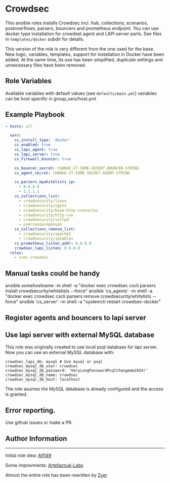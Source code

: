 # Crowdsec
This ansible roles installs Crowdsec incl. hub, collections, scenarios, postoverflows, parsers, bouncers and prometheus endpoint.
You can use docker type installation for crowdset agent and LAPI server parts. See files in `templates/docker` subdir for details.

This version of the role is very different from the one used for the base. New logic, variables, templates, support for
installation in Docker have been added.
At the same time, its use has been simplified, duplicate settings and unnecessary files have been removed.

## Role Variables
Available variables with default values (see `defaults/main.yml`)
variables can be host specific in group_vars/host.yml

## Example Playbook
```yaml
- hosts: all

  vars:
    cs_install_type: 'docker'
    cs_enabled: true
    cs_lapi_agent: true
    cs_lapi_server: true
    cs_firewall_bouncer: true

    cs_bouncer_secret: CHANGE-IT-SOME-SECRET-BOUNCER-STRING
    cs_agent_secret: CHANGE-IT-SOME-SECRET-AGENT-STRING

    cs_parsers_mywhitelists_ip:
      - 8.8.8.8
      - 1.1.1.1
    cs_collections_list:
      - crowdsecurity/linux
      - crowdsecurity/nginx
      - crowdsecurity/base-http-scenarios
      - crowdsecurity/http-cve
      - crowdsecurity/vsftpd
      - pserranoa/openvpn
    cs_collections_remove_list:
      - crowdsecurity/apache2
      - crowdsecurity/iptables
    cs_prometheus_listen_addr: 0.0.0.0
    crowdsec_lapi_listen: 0.0.0.0
  roles:
    - zver.crowdsec
```

## Manual tasks could be handy
ansible somehostname -m shell -a "docker exec crowdsec cscli parsers install crowdsecurity/whitelists --force"
ansible 'cs_agents' -m shell -a "docker exec crowdsec cscli parsers remove crowdsecurity/whitelists --force"
ansible 'cs_server' -m shell -a "systemctl restart crowdsec-docker"

## Register agents and bouncers to lapi server


## Use lapi server with external MySQL database

This role was originally created to use local psql database for lapi server. Now you can use 
an external MySQL database with:

```
crowdsec_lapi_db: mysql # Use mysql or psql
crowdsec_mysql_db_user: crowdsec
crowdsec_mysql_db_password: 'VeryLongPasswordPsqlChangeme2024!'
crowdsec_mysql_db_name: crowdsec
crowdsec_mysql_db_host: localhost
```

The role asumes the MySQL database is already configured and the access is granted.

## Error reporting. 
Use github issues or make a PR. 

## Author Information
------------------
Initial role idea:
[Alf149](https://github.com/alf149)

Some improvments:
[Artefactual-Labs](https://github.com/artefactual-labs)

Almost the entire role has been rewritten by
[Zver](https://github.com/zver)
